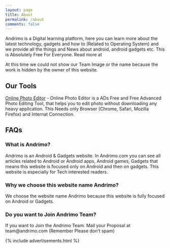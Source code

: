 ```yaml
---
layout: page
title: About
permalink: /about
comments: false
---  
```

<div class="row justify-content-between">
<div class="col-md-8 pr-5">  

<p> Andrimo is a Digital learning platform, here you can learn more about the latest technology, gadgets and how to (Related to Operating System) and we provide all the things and News about android, android gadgets etc. This is Absolutely Free For Everyone. Read more at

At this time we could not show our Team Image or the name because the work is hidden by the owner of this website. </p>

<h2> Our Tools </h2>

<p> <a href="https://onlinephotoeditor.andrimo.com/">Online Photo Editor</a> - Online Photo Editor is a ADs Free and Free Advanced Photo Editing Tool, that helps you to edit photo without downloading any heavy application. This Needs only Browser (Chrome, Safari, Mozilla Firefox) and Internat Connection. </p>

<p> </p>
<h2> FAQs </h2>
<p> </p>

<h3> What is Andrimo? </h3>

<p> Andrimo is an Android & Gadgets website. In Andrimo.com you can see all articles related to Android or Android apps, Android games, Gadgets that means this website is focused only on Android and then on gadgets. This website is especially for Tech interested readers. </p>

<h3> Why we choose this website name Andrimo? </h3>

<p> We choose the website name Andrimo because this website is fully focused on Android or Gadgets. </p>

<h3> Do you want to Join Andrimo Team? </h3>

<p> If you want to Join the Andrimo Team. Mail your Proposal at team@andrimo.com (Remember Please don’t spam) </p>

</div>

<div class="col-md-4">
    
<div class="sticky-top sticky-top-80">

{% include advertisements.html %}

</div>
</div>
</div>

